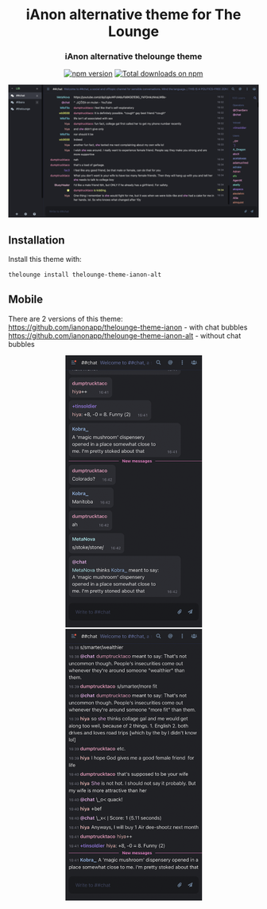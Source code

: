 <h1 align="center">
	iAnon alternative theme for The Lounge
</h1>

<h3 align="center">
	iAnon alternative thelounge theme
</h3>

<p align="center">
	<a href="https://yarn.pm/thelounge-theme-ianon-alt"><img
		alt="npm version"
		src="https://img.shields.io/npm/v/thelounge-theme-ianon-alt.svg?style=flat-square"></a>
	<a href="https://npm-stat.com/charts.html?package=thelounge-theme-ianon-alt&from=2016-02-12"><img
		alt="Total downloads on npm"
		src="https://img.shields.io/npm/dt/thelounge-theme-ianon-alt.svg?colorB=007dc7&style=flat-square"></a>
</p>

<p align="center">
	<img width="550" alt="Screenshot of the iAnon theme for The Lounge"  src="https://raw.githubusercontent.com/ianonapp/thelounge-theme-ianon-alt/master/screenshots/preview-desktop.png">
</p>

## Installation

Install this theme with:

```sh
thelounge install thelounge-theme-ianon-alt
```

## Mobile
There are 2 versions of this theme: \
https://github.com/ianonapp/thelounge-theme-ianon - with chat bubbles \
https://github.com/ianonapp/thelounge-theme-ianon-alt - without chat bubbles

<p align="center">
	<img width="275px" alt="Screenshot of the mobile bubbles version"  src="https://raw.githubusercontent.com/ianonapp/thelounge-theme-ianon-alt/master/screenshots/preview-mobile-bubbles.png">
	<img width="275px" alt="Screenshot of the mobile standard version"  src="https://raw.githubusercontent.com/ianonapp/thelounge-theme-ianon-alt/master/screenshots/preview-mobile-standard.png">
</p>
